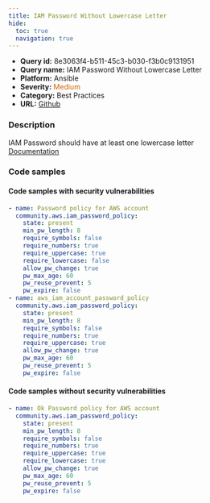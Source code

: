 ```yaml
---
title: IAM Password Without Lowercase Letter
hide:
  toc: true
  navigation: true
---
```


<style>
  .highlight .hll {
    background-color: #ff171742;
  }
  .md-content {
    max-width: 1100px;
    margin: 0 auto;
  }
</style>

-   **Query id:** 8e3063f4-b511-45c3-b030-f3b0c9131951
-   **Query name:** IAM Password Without Lowercase Letter
-   **Platform:** Ansible
-   **Severity:** <span style="color:#C60">Medium</span>
-   **Category:** Best Practices
-   **URL:** [Github](https://github.com/Checkmarx/kics/tree/master/assets/queries/ansible/aws/iam_password_without_lowercase_letter)

### Description
IAM Password should have at least one lowercase letter<br>
[Documentation](https://docs.ansible.com/ansible/latest/collections/community/aws/iam_password_policy_module.html)

### Code samples
#### Code samples with security vulnerabilities
```yaml title="Positive test num. 1 - yaml file" hl_lines="8 14"
- name: Password policy for AWS account
  community.aws.iam_password_policy:
    state: present
    min_pw_length: 8
    require_symbols: false
    require_numbers: true
    require_uppercase: true
    require_lowercase: false
    allow_pw_change: true
    pw_max_age: 60
    pw_reuse_prevent: 5
    pw_expire: false
- name: aws_iam_account_password_policy
  community.aws.iam_password_policy:
    state: present
    min_pw_length: 8
    require_symbols: false
    require_numbers: true
    require_uppercase: true
    allow_pw_change: true
    pw_max_age: 60
    pw_reuse_prevent: 5
    pw_expire: false

```


#### Code samples without security vulnerabilities
```yaml title="Negative test num. 1 - yaml file"
- name: Ok Password policy for AWS account
  community.aws.iam_password_policy:
    state: present
    min_pw_length: 8
    require_symbols: false
    require_numbers: true
    require_uppercase: true
    require_lowercase: true
    allow_pw_change: true
    pw_max_age: 60
    pw_reuse_prevent: 5
    pw_expire: false

```
